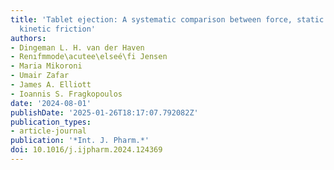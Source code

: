 ```yaml
---
title: 'Tablet ejection: A systematic comparison between force, static friction, and
  kinetic friction'
authors:
- Dingeman L. H. van der Haven
- Renıfmmode\acutee\elseé\fi Jensen
- Maria Mikoroni
- Umair Zafar
- James A. Elliott
- Ioannis S. Fragkopoulos
date: '2024-08-01'
publishDate: '2025-01-26T18:17:07.792082Z'
publication_types:
- article-journal
publication: '*Int. J. Pharm.*'
doi: 10.1016/j.ijpharm.2024.124369
---
```

